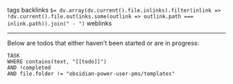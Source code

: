tags 
backlinks `$= dv.array(dv.current().file.inlinks).filter(inlink => !dv.current().file.outlinks.some(outlink => outlink.path === inlink.path)).join(" - ")`
weblinks 
___
Below are todos that either haven't been started or are in progress:
```dataview
TASK
WHERE contains(text, "[[todo]]")
AND !completed
AND file.folder != "obsidian-power-user-pms/templates"
```